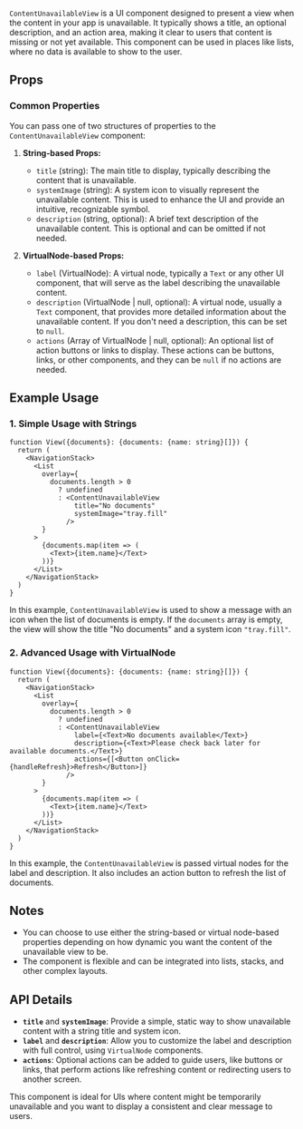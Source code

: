 `ContentUnavailableView` is a UI component designed to present a view when the content in your app is unavailable. It typically shows a title, an optional description, and an action area, making it clear to users that content is missing or not yet available. This component can be used in places like lists, where no data is available to show to the user.

## Props

### Common Properties
You can pass one of two structures of properties to the `ContentUnavailableView` component:

1. **String-based Props:**
   - `title` (string): The main title to display, typically describing the content that is unavailable.
   - `systemImage` (string): A system icon to visually represent the unavailable content. This is used to enhance the UI and provide an intuitive, recognizable symbol.
   - `description` (string, optional): A brief text description of the unavailable content. This is optional and can be omitted if not needed.

2. **VirtualNode-based Props:**
   - `label` (VirtualNode): A virtual node, typically a `Text` or any other UI component, that will serve as the label describing the unavailable content.
   - `description` (VirtualNode | null, optional): A virtual node, usually a `Text` component, that provides more detailed information about the unavailable content. If you don't need a description, this can be set to `null`.
   - `actions` (Array of VirtualNode | null, optional): An optional list of action buttons or links to display. These actions can be buttons, links, or other components, and they can be `null` if no actions are needed.

## Example Usage

### 1. Simple Usage with Strings

```tsx
function View({documents}: {documents: {name: string}[]}) {
  return (
    <NavigationStack>
      <List
        overlay={
          documents.length > 0
            ? undefined
            : <ContentUnavailableView
                title="No documents"
                systemImage="tray.fill"
              />
        }
      >
        {documents.map(item => (
          <Text>{item.name}</Text>
        ))}
      </List>
    </NavigationStack>
  )
}
```

In this example, `ContentUnavailableView` is used to show a message with an icon when the list of documents is empty. If the `documents` array is empty, the view will show the title "No documents" and a system icon `"tray.fill"`.

### 2. Advanced Usage with VirtualNode

```tsx
function View({documents}: {documents: {name: string}[]}) {
  return (
    <NavigationStack>
      <List
        overlay={
          documents.length > 0
            ? undefined
            : <ContentUnavailableView
                label={<Text>No documents available</Text>}
                description={<Text>Please check back later for available documents.</Text>}
                actions={[<Button onClick={handleRefresh}>Refresh</Button>]}
              />
        }
      >
        {documents.map(item => (
          <Text>{item.name}</Text>
        ))}
      </List>
    </NavigationStack>
  )
}
```

In this example, the `ContentUnavailableView` is passed virtual nodes for the label and description. It also includes an action button to refresh the list of documents.

## Notes
- You can choose to use either the string-based or virtual node-based properties depending on how dynamic you want the content of the unavailable view to be.
- The component is flexible and can be integrated into lists, stacks, and other complex layouts.

## API Details
- **`title`** and **`systemImage`**: Provide a simple, static way to show unavailable content with a string title and system icon.
- **`label`** and **`description`**: Allow you to customize the label and description with full control, using `VirtualNode` components.
- **`actions`**: Optional actions can be added to guide users, like buttons or links, that perform actions like refreshing content or redirecting users to another screen.

This component is ideal for UIs where content might be temporarily unavailable and you want to display a consistent and clear message to users.